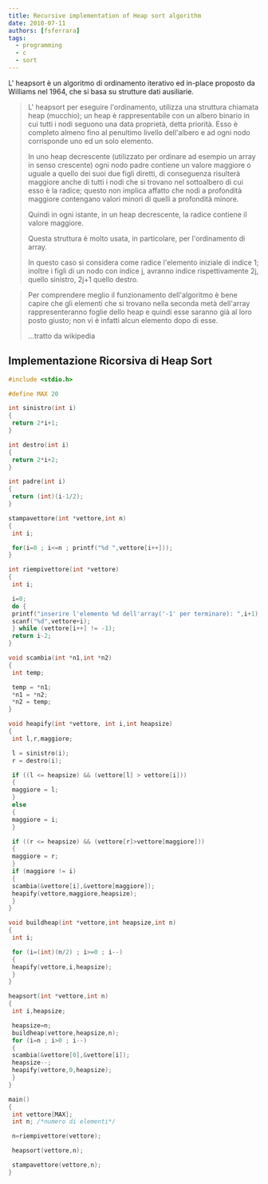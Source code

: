 ```yaml
---
title: Recursive implementation of Heap sort algorithm
date: 2010-07-11
authors: [fsferrara]
tags:
  - programming
  - c
  - sort
---
```

L' heapsort è un algoritmo di ordinamento iterativo ed in-place proposto da Williams nel 1964, che si basa su strutture dati ausiliarie.

> L' heapsort per eseguire l'ordinamento, utilizza una struttura chiamata heap (mucchio); un heap è rappresentabile con un albero binario in cui tutti i nodi seguono una data proprietà, detta priorità. Esso è completo almeno fino al penultimo livello dell'albero e ad ogni nodo corrisponde uno ed un solo elemento.
>
> In uno heap decrescente (utilizzato per ordinare ad esempio un array in senso crescente) ogni nodo padre contiene un valore maggiore o uguale a quello dei suoi due figli diretti, di conseguenza risulterà maggiore anche di tutti i nodi che si trovano nel sottoalbero di cui esso è la radice; questo non implica affatto che nodi a profondità maggiore contengano valori minori di quelli a profondità minore.
>
> Quindi in ogni istante, in un heap decrescente, la radice contiene il valore maggiore.
>
> Questa struttura è molto usata, in particolare, per l'ordinamento di array.
>
> In questo caso si considera come radice l'elemento iniziale di indice 1; inoltre i figli di un nodo con indice j, avranno indice rispettivamente 2j, quello sinistro, 2j+1 quello destro.

<!-- truncate -->


> Per comprendere meglio il funzionamento dell'algoritmo è bene capire che gli elementi che si trovano nella seconda metà dell'array rappresenteranno foglie dello heap e quindi esse saranno già al loro posto giusto; non vi è infatti alcun elemento dopo di esse.
>
> ...tratto da wikipedia

## Implementazione Ricorsiva di Heap Sort

```c
#include <stdio.h>

#define MAX 20

int sinistro(int i)
{
 return 2*i+1;
}

int destro(int i)
{
 return 2*i+2;
}

int padre(int i)
{
 return (int)(i-1/2);
}

stampavettore(int *vettore,int n)
{
 int i;

 for(i=0 ; i<=n ; printf("%d ",vettore[i++]));
}

int riempivettore(int *vettore)
{
 int i;

 i=0;
 do {
 printf("inserire l'elemento %d dell'array('-1' per terminare): ",i+1);
 scanf("%d",vettore+i);
 } while (vettore[i++] != -1);
 return i-2;
}

void scambia(int *n1,int *n2)
{
 int temp;

 temp = *n1;
 *n1 = *n2;
 *n2 = temp;
}

void heapify(int *vettore, int i,int heapsize)
{
 int l,r,maggiore;

 l = sinistro(i);
 r = destro(i);

 if ((l <= heapsize) && (vettore[l] > vettore[i]))
 {
 maggiore = l;
 }
 else
 {
 maggiore = i;
 }

 if ((r <= heapsize) && (vettore[r]>vettore[maggiore]))
 {
 maggiore = r;
 }
 if (maggiore != i)
 {
 scambia(&vettore[i],&vettore[maggiore]);
 heapify(vettore,maggiore,heapsize);
 }
}

void buildheap(int *vettore,int heapsize,int n)
{
 int i;

 for (i=(int)(n/2) ; i>=0 ; i--)
 {
 heapify(vettore,i,heapsize);
 }
}

heapsort(int *vettore,int n)
{
 int i,heapsize;

 heapsize=n;
 buildheap(vettore,heapsize,n);
 for (i=n ; i>0 ; i--)
 {
 scambia(&vettore[0],&vettore[i]);
 heapsize--;
 heapify(vettore,0,heapsize);
 }
}

main()
{
 int vettore[MAX];
 int n; /*numero di elementi*/

 n=riempivettore(vettore);

 heapsort(vettore,n);

 stampavettore(vettore,n);
}
```
